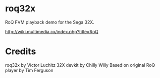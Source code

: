# roq32x
RoQ FVM playback demo for the Sega 32X.

http://wiki.multimedia.cx/index.php?title=RoQ

Credits
============
roq32x by Victor Luchitz
32X devkit by Chilly Willy
Based on original RoQ player by Tim Ferguson
